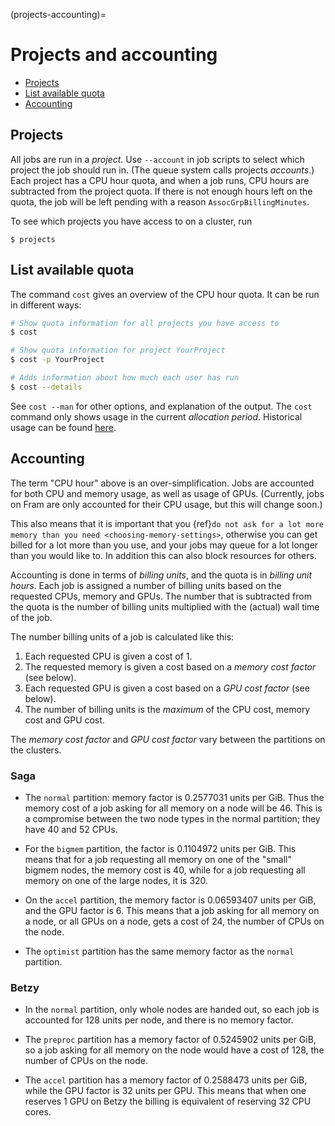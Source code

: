 (projects-accounting)=

# Projects and accounting

- [Projects](#projects)
- [List available quota](#list-available-quota)
- [Accounting](#accounting)


## Projects

All jobs are run in a _project_.  Use `--account` in job scripts to
select which project the job should run in.  (The queue system calls
projects _accounts_.)  Each project has a CPU hour quota, and when a
job runs, CPU hours are subtracted from the project quota.  If there
is not enough hours left on the quota, the job will be left pending
with a reason `AssocGrpBillingMinutes`.

To see which projects you have access to on a cluster, run
```
$ projects
```


## List available quota

The command `cost` gives an overview of the CPU hour quota.  It can be
run in different ways:
```bash
# Show quota information for all projects you have access to
$ cost

# Show quota information for project YourProject
$ cost -p YourProject

# Adds information about how much each user has run
$ cost --details
```

See `cost --man` for other options, and explanation of the output.
The `cost` command only shows usage in the current _allocation
period_.  Historical usage can be found [here](https://www.metacenter.no/mas/projects).


## Accounting

The term "CPU hour" above is an over-simplification.  Jobs are
accounted for both CPU and memory usage, as well as usage of GPUs.
(Currently, jobs on Fram are only accounted for their CPU usage, but
this will change soon.)

This also means that it is important that you
{ref}`do not ask for a lot more memory than you need <choosing-memory-settings>`,
otherwise you can get billed
for a lot more than you use, and your jobs may queue for a lot longer than you
would like to. In addition this can also block resources for others.

Accounting is done in terms of _billing units_, and the quota is in
_billing unit hours_.  Each job is assigned a number of billing units
based on the requested CPUs, memory and GPUs.  The number that is
subtracted from the quota is the number of billing units multiplied
with the (actual) wall time of the job.

The number billing units of a job is calculated like this:

1. Each requested CPU is given a cost of 1.
2. The requested memory is given a cost based on a _memory cost factor_
   (see below).
3. Each requested GPU is given a cost based on a _GPU cost factor_
   (see below).
4. The number of billing units is the _maximum_ of the CPU cost, memory
   cost and GPU cost.

The _memory cost factor_ and _GPU cost factor_ vary between the partitions on the
clusters.

### Saga

- The `normal` partition: memory factor is 0.2577031 units per GiB. Thus
  the memory cost of a job asking for all memory on a node will
  be 46. This is a compromise between the two node types in the
  normal partition; they have 40 and 52 CPUs.

- For the `bigmem` partition, the factor is
  0.1104972 units per GiB.  This means that for a job requesting all
  memory on one of the "small" bigmem nodes, the memory cost is 40,
  while for a job requesting all memory on one of the large nodes,
  it is 320.

- On the `accel` partition, the memory factor is 0.06593407 units per
  GiB, and the GPU factor is 6.  This means that a job asking for all
  memory on a node, or all GPUs on a node, gets a cost of 24, the
  number of CPUs on the node.

- The `optimist` partition has the same memory factor as the `normal`
  partition.

### Betzy

- In the `normal` partition, only whole nodes are handed out, so each
  job is accounted for 128 units per node, and there is no memory
  factor.

- The `preproc` partition has a memory factor of 0.5245902 units per
  GiB, so a job asking for all memory on the node would have a cost of
  128, the number of CPUs on the node.

- The `accel` partition has a memory factor of 0.2588473 units per GiB, while
  the GPU factor is 32 units per GPU. This means that when one reserves 1 GPU
  on Betzy the billing is equivalent of reserving 32 CPU cores.
